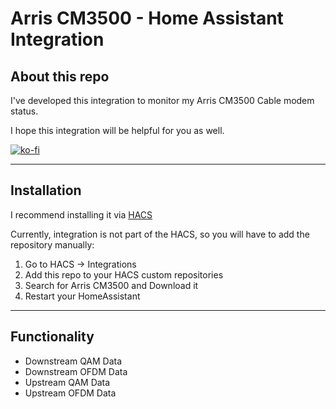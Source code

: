 # Arris CM3500 - Home Assistant Integration

## About this repo
I've developed this integration to monitor my Arris CM3500 Cable modem status.

I hope this integration will be helpful for you as well.

[![ko-fi](https://ko-fi.com/img/githubbutton_sm.svg)](https://ko-fi.com/A0A2S3YXY)

---

## Installation
I recommend installing it via [HACS](https://github.com/hacs/integration)

Currently, integration is not part of the HACS, so you will have to add the repository manually:
1. Go to HACS -> Integrations
2. Add this repo to your HACS custom repositories
3. Search for Arris CM3500 and Download it
4. Restart your HomeAssistant

---

## Functionality
- Downstream QAM Data
- Downstream OFDM Data
- Upstream QAM Data
- Upstream OFDM Data

